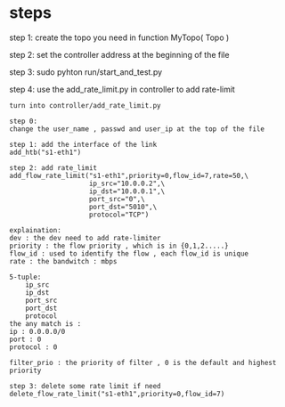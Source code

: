 # steps
step 1: 
create the topo you need in function MyTopo( Topo )

step 2: 
set the controller address at the beginning of the file

step 3:
sudo pyhton run/start_and_test.py

step 4:
use the add_rate_limit.py in controller to add rate-limit
	
	turn into controller/add_rate_limit.py
	
	step 0:
	change the user_name , passwd and user_ip at the top of the file

	step 1: add the interface of the link  
	add_htb("s1-eth1")
	
	step 2: add rate_limit
	add_flow_rate_limit("s1-eth1",priority=0,flow_id=7,rate=50,\
    					ip_src="10.0.0.2",\
    					ip_dst="10.0.0.1",\
    					port_src="0",\
    					port_dst="5010",\
    					protocol="TCP")
 	
 	explaination:
	dev : the dev need to add rate-limiter
	priority : the flow priority , which is in {0,1,2.....}
	flow_id : used to identify the flow , each flow_id is unique
	rate : the bandwitch : mbps
	
	5-tuple:
		ip_src
		ip_dst
		port_src
		port_dst
		protocol 
	the any match is :
	ip : 0.0.0.0/0
	port : 0
	protocol : 0

	filter_prio : the priority of filter , 0 is the default and highest priority

	step 3: delete some rate limit if need
	delete_flow_rate_limit("s1-eth1",priority=0,flow_id=7)
